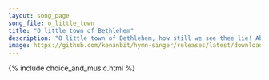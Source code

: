 ```yaml
---
layout: song_page
song_file: o_little_town
title: "O little town of Bethlehem"
description: "O little town of Bethlehem, how still we see thee lie! Above thy deep and dreamless sleep the silent stars go by. Yet in thy dark streets shineth the ... english christian 4part winter evening"
image: https://github.com/kenanbit/hymn-singer/releases/latest/download/o_little_town-trad.png
---
```


{% include choice_and_music.html %}